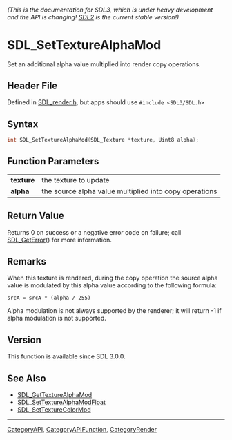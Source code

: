 ###### (This is the documentation for SDL3, which is under heavy development and the API is changing! [SDL2](https://wiki.libsdl.org/SDL2/) is the current stable version!)
# SDL_SetTextureAlphaMod

Set an additional alpha value multiplied into render copy operations.

## Header File

Defined in [SDL_render.h](https://github.com/libsdl-org/SDL/blob/main/include/SDL3/SDL_render.h), but apps should use `#include <SDL3/SDL.h>`

## Syntax

```c
int SDL_SetTextureAlphaMod(SDL_Texture *texture, Uint8 alpha);

```

## Function Parameters

|                 |                                                        |
| --------------- | ------------------------------------------------------ |
| **texture**     | the texture to update                                  |
| **alpha**       | the source alpha value multiplied into copy operations |

## Return Value

Returns 0 on success or a negative error code on failure; call
[SDL_GetError](SDL_GetError)() for more information.

## Remarks

When this texture is rendered, during the copy operation the source alpha
value is modulated by this alpha value according to the following formula:

`srcA = srcA * (alpha / 255)`

Alpha modulation is not always supported by the renderer; it will return -1
if alpha modulation is not supported.

## Version

This function is available since SDL 3.0.0.

## See Also

* [SDL_GetTextureAlphaMod](SDL_GetTextureAlphaMod)
* [SDL_SetTextureAlphaModFloat](SDL_SetTextureAlphaModFloat)
* [SDL_SetTextureColorMod](SDL_SetTextureColorMod)

----
[CategoryAPI](CategoryAPI), [CategoryAPIFunction](CategoryAPIFunction), [CategoryRender](CategoryRender)



